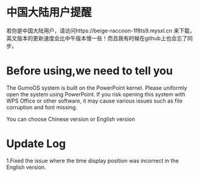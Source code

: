 # 中国大陆用户提醒
若你是中国大陆用户，请访问https://beige-raccoon-1f8ts9.mysxl.cn 来下载，英文版本的更新速度会比中午版本慢一些！而且我有时候在github上也会忘了同步。
# Before using,we need to tell you
The GumoOS system is built on the PowerPoint kernel. Please uniformly open the system using PowerPoint. If you risk opening this system with WPS Office or other software, it may cause various issues such as file corruption and font missing.

You can choose Chinese version or English version
# Update Log
1.Fixed the issue where the time display position was incorrect in the English version.
